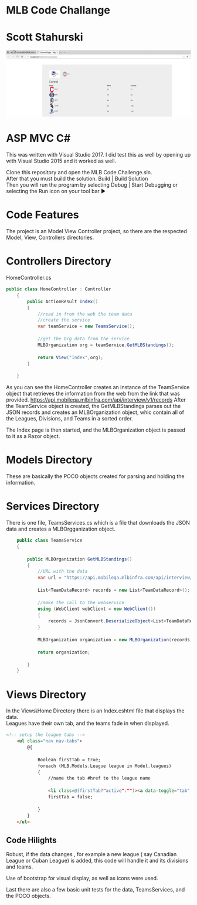 # MLB Code Challange
Scott Stahurski
========

![MLB Screen Shot](MLBSS.png)


ASP MVC C# 
========
This was written with Visual Studio 2017. 
I did test this as well by opening up with Visual Studio 2015 and it worked as well.  
  
Clone this repository and open the MLB Code Challenge.sln.  
After that you must build the solution. Build | Build Solution  
Then you will run the program by selecting Debug | Start Debugging or selecting the Run icon on your tool bar ▶  

Code Features
========
The project is an Model View Controller project, so there are the respected Model, View, Controllers directories.

Controllers Directory  
========
HomeController.cs  
```c#
public class HomeController : Controller
    {
        public ActionResult Index()
        {
            //read in from the web the team data
            //create the service 
            var teamService = new TeamsService();

            //get the Org data from the service
            MLBOrganization org = teamService.GetMLBStandings();

            return View("Index",org);
        }

    }
```  
As you can see the HomeController creates an instance of the TeamService object that retrieves the information from the web from the link that was provided.  https://api.mobileqa.mlbinfra.com/api/interview/v1/records
After the TeamService object is created, the GetMLBStandings parses out the JSON records and creates an MLBOrganization object, whic contain all of the Leagues, Divisions, and Teams in a sorted order.  

The Index page is then started, and the MLBOrganization object is passed to it as a Razor object.

Models Directory  
========
These are basically the POCO objects created for parsing and holding the information.  

Services Directory  
========
There is one file, TeamsServices.cs which is a file that downloads the JSON data and creates a MLBOrgganization object.  

```c#
    public class TeamsService
    {

        public MLBOrganization GetMLBStandings()
        {
            //URL with the data
            var url = "https://api.mobileqa.mlbinfra.com/api/interview/v1/records";

            List<TeamDataRecord> records = new List<TeamDataRecord>();

            //make the call to the webservice
            using (WebClient webClient = new WebClient())
            {
                records = JsonConvert.DeserializeObject<List<TeamDataRecord>>(webClient.DownloadString(url));
            }

            MLBOrganization organization = new MLBOrganization(records);

            return organization;

        }
    }

```

Views Directory  
========
In the Views\Home Directory there is an Index.cshtml file that displays the data.  
Leagues have their own tab, and the teams fade in when displayed.  
```html
<!-- setup the league tabs -->
    <ul class="nav nav-tabs">
        @{

            Boolean firstTab = true;
            foreach (MLB.Models.League league in Model.leagues)
            {
                //name the tab #href to the league name

                <li class=@(firstTab?"active":"")><a data-toggle="tab" href="#@league.leagueName"><img src="@Url.Content(league.iconImagePath)" alt="" style="height:48px;width:48px;" />@league.leagueName</a></li>
                firstTab = false;

            }
        }
    </ul>
```

Code Hilights
--- 
Robust, if the data changes , for example a new league ( say Canadian League or Cuban League) is added, this code will handle it and its divisions and teams.  

Use of bootstrap for visual display, as well as icons were used.  

Last there are also a few basic unit tests for the data, TeamsServices, and the POCO objects.


